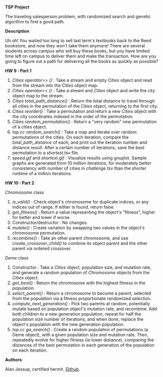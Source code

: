 **TSP Project**

The traveling salesperson problem, with randomized search and genetic algorithm to find a good path.

**Description**

Uh oh! You waited too long to sell last term's textbooks back to the Reed bookstore, and now they won't take them anymore! There are several students across campus who will buy these books, but you have limited time left on campus to deliver them and make the transaction. How are you going to figure out a path for delivering all the books as quickly as possible?

**HW 9 : Part 1**
1. *Cities operator>> ()* : Take a stream and empty *Cities* object and read from the stream into the *Cities* object map.
2. *Cities operator<< ()* : Take a stream and *Cities* object and write the city object map to the stream.
3. *Cities total_path_distance()* : Return the total distance to travel through all cities in the permutation of the *Cities* object, returning to the first city.
4. *Cities reorder()* : Take a permutation and return a new *Cities* object with the city coordinates indexed in the order of the permutation.
5. *Cities random_permutation()* : Return a "very random" new permutation of a cities object.
6. *tsp.cc random_search()* : Take a map and iterate over random permutations of the cities. On each iteration, compare the *total_path_distance* of each, and print out the iteration number and distance result. After a certain number of iterations, save the best permutation to a *shortest.tsv* file.
7. *speed.gif* and *shortest.gif* : Visualize results using gnuplot. Sample graphs are generated from 10 million iterations, for moderately better consistency with number of cities in *challenge.tsv* than the shorter runtime of a million iterations.

**HW 10 : Part 2**

*Chromosome* class
1. *is_valid()* : Check object's chromosome for duplicate indices, or any indices out of range. If either is found, return false.
2. *get_fitness()* : Return a value representing the object's "fitness", higher for better and lower if worse.
3. Constructor/destructor : No changes.
4. *mutate()* : Create variation by swapping two values in the object's chromosome permutation.
5. *recombine()* : Take an other parent chromosome, and use *create_crossover_child()* to combine its object parent and the other parent via ordered crossover.

*Deme* class
1. Constructor : Take a *Cities* object, population size, and mutation rate, and generate a random population of *Chromosome* objects from the *Cities* object.
2. *get_best()* : Return the chromosome with the highest fitness in the population.
3. *select_parent()* : Return a chromosome to become a parent, selected from the population via a fitness proportionate randomized selection.
4. *compute_next_generation()* : Pick two parents at random, potentially mutate based on population object's mutation rate, and recombine. Add both children to a new generation population, repeat for half the population size number of iterations, and when done, replace the object's population with the new generation population.
3. *tsp.cc ga_search()* : Create a random population of permutations (a Deme object), with a given population size and mutation rate. Then, repeatedly evolve for higher fitness (ie lower distance), comparing the distances of the best permutation in each generation of the population on each iteration.

**Authors**

Alan Jessup, certified hermit. [Github](https://github.com/alwritescode).
